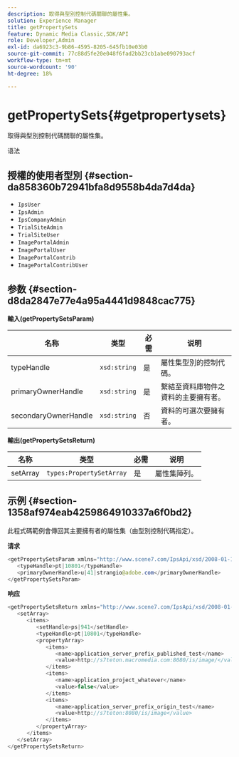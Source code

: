 ```yaml
---
description: 取得與型別控制代碼關聯的屬性集。
solution: Experience Manager
title: getPropertySets
feature: Dynamic Media Classic,SDK/API
role: Developer,Admin
exl-id: da6923c3-9b86-4595-8205-645fb10e03b0
source-git-commit: 77c88d5fe20e048f6fad2bb23cb1abe090793acf
workflow-type: tm+mt
source-wordcount: '90'
ht-degree: 18%

---
```


# getPropertySets{#getpropertysets}

取得與型別控制代碼關聯的屬性集。

语法

## 授權的使用者型別 {#section-da858360b72941bfa8d9558b4da7d4da}

* `IpsUser`
* `IpsAdmin`
* `IpsCompanyAdmin`
* `TrialSiteAdmin`
* `TrialSiteUser`
* `ImagePortalAdmin`
* `ImagePortalUser`
* `ImagePortalContrib`
* `ImagePortalContribUser`

## 参数 {#section-d8da2847e77e4a95a4441d9848cac775}

**輸入(getPropertySetsParam)**

| 名称 | 类型 | 必需 | 说明 |
|---|---|---|---|
| typeHandle | `xsd:string` | 是 | 屬性集型別的控制代碼。 |
| primaryOwnerHandle | `xsd:string` | 是 | 繫結至資料庫物件之資料的主要擁有者。 |
| secondaryOwnerHandle | `xsd:string` | 否 | 資料的可選次要擁有者。 |

**輸出(getPropertySetsReturn)**

| 名称 | 类型 | 必需 | 说明 |
|---|---|---|---|
| setArray | `types:PropertySetArray` | 是 | 屬性集陣列。 |

## 示例 {#section-1358af974eab4259864910337a6f0bd2}

此程式碼範例會傳回其主要擁有者的屬性集（由型別控制代碼指定）。

**请求**

```java
<getPropertySetsParam xmlns="http://www.scene7.com/IpsApi/xsd/2008-01-15">
   <typeHandle>pt|10801</typeHandle>
   <primaryOwnerHandle>u|41|strangio@adobe.com</primaryOwnerHandle>
</getPropertySetsParam>
```

**响应**

```java
<getPropertySetsReturn xmlns="http://www.scene7.com/IpsApi/xsd/2008-01-15">
   <setArray>
      <items>
         <setHandle>ps|941</setHandle>
         <typeHandle>pt|10801</typeHandle>
         <propertyArray>
            <items>
               <name>application_server_prefix_published_test</name>
               <value>http://s7teton.macromedia.com:8080/is/image/</value>
            </items>
            <items>
               <name>application_project_whatever</name>
               <value>false</value>
            </items>
            <items>
               <name>application_server_prefix_origin_test</name>
               <value>http://s7teton:8080/is/image</value>
            </items>
         </propertyArray>
      </items>
   </setArray>
</getPropertySetsReturn>
```
